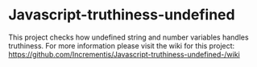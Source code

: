 # Javascript-truthiness-undefined
This project checks how undefined string and number variables handles truthiness. 
For more information please visit the wiki for this project: https://github.com/Incrementis/Javascript-truthiness-undefined-/wiki
